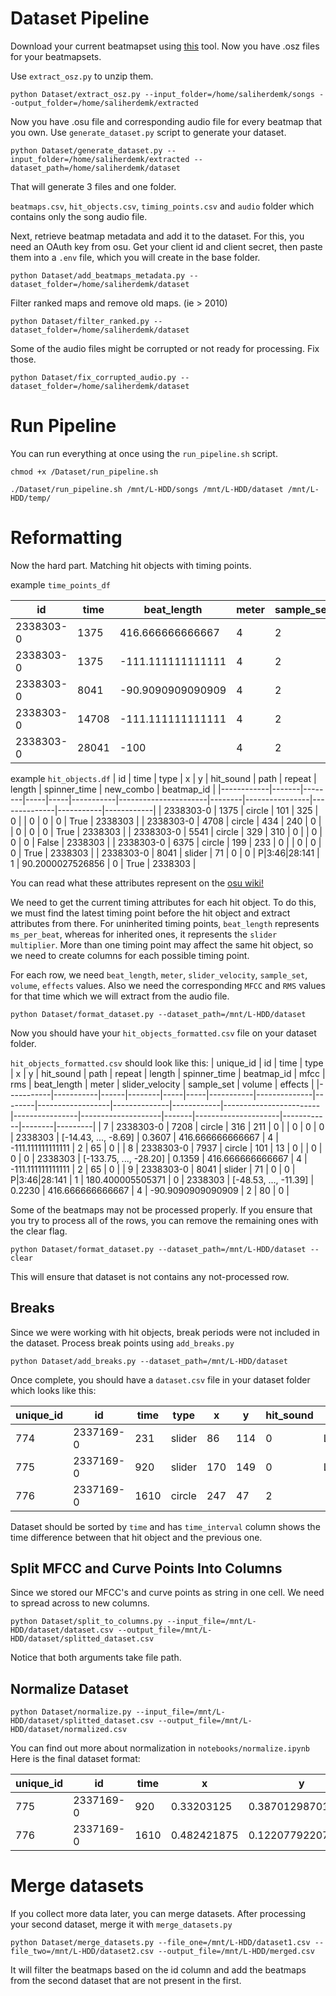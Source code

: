 # Dataset Pipeline

Download your current beatmapset using [this](https://github.com/saliherdemk/osu-lazer-backup) tool. Now you have .osz files for your beatmapsets.

Use `extract_osz.py` to unzip them.


```
python Dataset/extract_osz.py --input_folder=/home/saliherdemk/songs --output_folder=/home/saliherdemk/extracted
```

Now you have .osu file and corresponding audio file for every beatmap that you own. Use `generate_dataset.py` script to generate your dataset.


```
python Dataset/generate_dataset.py --input_folder=/home/saliherdemk/extracted --dataset_path=/home/saliherdemk/dataset
```

That will generate 3 files and one folder.

`beatmaps.csv`, `hit_objects.csv`, `timing_points.csv` and `audio` folder which contains only the song audio file.

Next, retrieve beatmap metadata and add it to the dataset. For this, you need an OAuth key from osu. Get your client id and client secret, then paste them into a `.env` file, which you will create in the base folder.

 
```
python Dataset/add_beatmaps_metadata.py --dataset_folder=/home/saliherdemk/dataset
```

Filter ranked maps and remove old maps. (ie > 2010) 
```
python Dataset/filter_ranked.py --dataset_folder=/home/saliherdemk/dataset
```

Some of the audio files might be corrupted or not ready for processing. Fix those.

```
python Dataset/fix_corrupted_audio.py --dataset_folder=/home/saliherdemk/dataset
```

# Run Pipeline
You can run everything at once using the `run_pipeline.sh` script.

```
chmod +x /Dataset/run_pipeline.sh
```

```
./Dataset/run_pipeline.sh /mnt/L-HDD/songs /mnt/L-HDD/dataset /mnt/L-HDD/temp/
```



# Reformatting

Now the hard part. Matching hit objects with timing points. 

example `time_points_df`

| id          | time | beat_length        | meter | sample_set | volume | uninherited | effects | beatmap_id |
|------------|------|--------------------|-------|------------|--------|-------------|---------|------------|
| 2338303-0  | 1375 | 416.666666666667   | 4     | 2          | 65     | 1           | 0       | 2338303    |
| 2338303-0  | 1375 | -111.111111111111  | 4     | 2          | 65     | 0           | 0       | 2338303    |
| 2338303-0  | 8041 | -90.9090909090909  | 4     | 2          | 80     | 0           | 0       | 2338303    |
| 2338303-0  | 14708 | -111.111111111111  | 4     | 2          | 60     | 0           | 0       | 2338303    |
| 2338303-0  | 28041 | -100               | 4     | 2          | 70     | 0           | 0       | 2338303    |


example `hit_objects.df`
| id          | time  | type   | x   | y   | hit_sound | path                 | repeat | length        | spinner_time | new_combo | beatmap_id |
|------------|-------|--------|-----|-----|-----------|----------------------|--------|----------------|--------------|-----------|------------|
| 2338303-0  | 1375  | circle | 101 | 325 | 0         |                      | 0      | 0              | 0            | True      | 2338303    |
| 2338303-0  | 4708  | circle | 434 | 240 | 0         |                      | 0      | 0              | 0            | True      | 2338303    |
| 2338303-0  | 5541  | circle | 329 | 310 | 0         |                      | 0      | 0              | 0            | False     | 2338303    |
| 2338303-0  | 6375  | circle | 199 | 233 | 0         |                      | 0      | 0              | 0            | True      | 2338303    |
| 2338303-0  | 8041  | slider | 71  | 0   | 0         | P\|3:46\|28:141      | 1      | 90.2000027526856 | 0          | True      | 2338303    |




You can read what these attributes represent on the [osu wiki!](https://osu.ppy.sh/wiki/en/Client/File_formats/osu_%28file_format%29)

We need to get the current timing attributes for each hit object. To do this, we must find the latest timing point before the hit object and extract attributes from there. For uninherited timing points, `beat_length` represents `ms_per_beat`, whereas for inherited ones, it represents the `slider multiplier`. More than one timing point may affect the same hit object, so we need to create columns for each possible timing point.

For each row, we need `beat_length`, `meter`, `slider_velocity`, `sample_set`, `volume`, `effects`
values. Also we need the corresponding `MFCC` and `RMS` values for that time which we will extract from the audio file.

```
python Dataset/format_dataset.py --dataset_path=/mnt/L-HDD/dataset
```

Now you should have your `hit_objects_formatted.csv` file on your dataset folder.

`hit_objects_formatted.csv` should look like this:
| unique_id | id         | time | type   | x   | y   | hit_sound | path         | repeat | length           | spinner_time | beatmap_id | mfcc                   | rms             | beat_length        | meter | slider_velocity     | sample_set | volume | effects |
|-----------|-----------|------|--------|-----|-----|-----------|--------------|--------|------------------|--------------|------------|------------------------|----------------|--------------------|-------|---------------------|------------|--------|---------|
| 7         | 2338303-0 | 7208 | circle | 316 | 211 | 0         |              | 0      | 0                | 0            | 2338303    | [-14.43, ..., -8.69]  | 0.3607         | 416.666666666667   | 4     | -111.111111111111   | 2          | 65     | 0       |
| 8         | 2338303-0 | 7937 | circle | 101 | 13  | 0         |              | 0      | 0                | 0            | 2338303    | [-133.75, ..., -28.20] | 0.1359         | 416.666666666667   | 4     | -111.111111111111   | 2          | 65     | 0       |
| 9         | 2338303-0 | 8041 | slider | 71  | 0   | 0         | P\|3:46\|28:141 | 1      | 180.400005505371 | 0            | 2338303    | [-48.53, ..., -11.39]  | 0.2230         | 416.666666666667   | 4     | -90.9090909090909   | 2          | 80     | 0       |



Some of the beatmaps may not be processed properly. If you ensure that you try to process all of the rows, you can remove the remaining ones with the clear flag.


```
python Dataset/format_dataset.py --dataset_path=/mnt/L-HDD/dataset --clear
```
This will ensure that dataset is not contains any not-processed row.


## Breaks

Since we were working with hit objects, break periods were not included in the dataset. Process break points using `add_breaks.py`

```
python Dataset/add_breaks.py --dataset_path=/mnt/L-HDD/dataset
```


Once complete, you should have a `dataset.csv` file in your dataset folder which looks like this:

| unique_id  | id | time | type | x | y | hit_sound  | path | repeat | length | spinner_time | new_combo | beatmap_id | mfcc | rms | beat_length | meter | slider_velocity | sample_set | volume | effects | time_interval |
|------------|-------------|-------|--------|-----|-----|------------|-------------|--------|------------|--------------|-----------|------------|----------------------------------------------------------------------|-------------|-------------|-------|-----------------|------------|--------|---------|---------------|
| 774        | 2337169-0   | 231   | slider | 86  | 114 | 0          | L\|81:47     | 1      | 67.500003  | 0            | 1         | 2337169    | [-541.5654,..., 0.] | 0.004970386 | 689.655172 | 4     | -133.33         | 2          | 40     | 0       |               |
| 775        | 2337169-0   | 920   | slider | 170 | 149 | 0          | L\|165:216   | 1      | 67.500003  | 0            | 0         | 2337169    | [-242.96797,..., -10.411037] | 0.085116714 | 689.655172 | 4     | -133.33         | 2          | 40     | 0       | 689           |
| 776        | 2337169-0   | 1610  | circle | 247 | 47  | 2          |             | 0      | 0          | 0            | 0         | 2337169    | [-196.65742,..., -14.851294] | 0.088140659 | 689.655172 | 4     | -133.33         | 2          | 40     | 0       | 690           |

Dataset should be sorted by `time` and has `time_interval` column shows the time difference between that hit object and the previous one.

## Split MFCC and Curve Points Into Columns
Since we stored our MFCC's and curve points as string in one cell. We need to spread across to new columns.

```
python Dataset/split_to_columns.py --input_file=/mnt/L-HDD/dataset/dataset.csv --output_file=/mnt/L-HDD/dataset/splitted_dataset.csv
```

Notice that both arguments take file path.

## Normalize Dataset

```
python Dataset/normalize.py --input_file=/mnt/L-HDD/dataset/splitted_dataset.csv --output_file=/mnt/L-HDD/dataset/normalized.csv
```

You can find out more about normalization in `notebooks/normalize.ipynb` 
Here is the final dataset format:

|unique_id|id       |time|x          |y                |repeat           |length          |spinner_time|beatmap_id|rms                |beat_length     |meter          |slider_velocity |volume|time_interval|mfcc_1            |mfcc_2           |mfcc_3             |mfcc_4            |mfcc_5            |mfcc_6             |mfcc_7              |mfcc_8             |mfcc_9             |mfcc_10            |mfcc_11            |mfcc_12            |mfcc_13             |mfcc_14             |mfcc_15             |mfcc_16             |mfcc_17            |mfcc_18            |mfcc_19            |mfcc_20            |path_1           |path_2           |path_3|path_4|path_5|path_6|path_7|path_8|path_9|path_10|path_11|path_12|path_13|path_14|path_15|path_16|path_17|path_18|path_19|path_20|path_21|path_22|path_23|path_24|path_25|path_26|path_27|path_28|path_29|path_30|path_31|path_32|path_33|path_34|path_35|path_36|path_37|path_38|path_39|path_40|path_41|path_42|path_43|path_44|path_45|path_46|type_break|type_circle|type_slider|type_spinner|hit_sound_0|hit_sound_2|hit_sound_4|hit_sound_6|hit_sound_8|hit_sound_10|hit_sound_12|sample_set_0.0|sample_set_1.0|sample_set_2.0|effects_0.0|effects_1.0|curve_type_B|curve_type_E|curve_type_L|curve_type_P|new_combo_0|new_combo_1|
|---------|---------|----|-----------|-----------------|-----------------|----------------|------------|----------|-------------------|----------------|---------------|----------------|------|-------------|------------------|-----------------|-------------------|------------------|------------------|-------------------|--------------------|-------------------|-------------------|-------------------|-------------------|-------------------|--------------------|--------------------|--------------------|--------------------|-------------------|-------------------|-------------------|-------------------|-----------------|-----------------|------|------|------|------|------|------|------|-------|-------|-------|-------|-------|-------|-------|-------|-------|-------|-------|-------|-------|-------|-------|-------|-------|-------|-------|-------|-------|-------|-------|-------|-------|-------|-------|-------|-------|-------|-------|-------|-------|-------|-------|-------|-------|----------|-----------|-----------|------------|-----------|-----------|-----------|-----------|-----------|------------|------------|--------------|--------------|--------------|-----------|-----------|------------|------------|------------|------------|-----------|-----------|
|775      |2337169-0|920 |0.33203125 |0.387012987012987|0.693147180559945|4.22683378285826|0           |2337169   |0.153451637872841  |6.53764067231476|1.6094379124341|4.90032427327857|0.4   |689          |-0.448640106038448|0.367799454254972|-0.0776593039248922|0.0212759338490397|0.0730199598039357|-0.0215664603255176|0.00551293588586306 |0.00371433016289403|-0.0374195960377811|-0.0196666395432079|-0.0160033965510907|-0.0160660637858097|-0.0048734327538643 |-0.00654757700263541|0.00574186887214573 |-0.00150087076234463|-0.0295182486311294|-0.0233162421497873|-0.0142684578471021|-0.0192239697631288|0.295698924731183|0.528117359413203|0     |0     |0     |0     |0     |0     |0     |0      |0      |0      |0      |0      |0      |0      |0      |0      |0      |0      |0      |0      |0      |0      |0      |0      |0      |0      |0      |0      |0      |0      |0      |0      |0      |0      |0      |0      |0      |0      |0      |0      |0      |0      |0      |0      |False     |False      |True       |False       |True       |False      |False      |False      |False      |False       |False       |False         |False         |True          |True       |False      |False       |False       |True        |False       |True       |False      |
|776      |2337169-0|1610|0.482421875|0.122077922077922|0                |0               |0           |2337169   |0.159015278697767  |6.53764067231476|1.6094379124341|4.90032427327857|0.4   |690          |-0.363127729626751|0.352553356201189|-0.135423649454616 |0.0650053510602042|0.0589703979191724|-0.0503591059536969|0.000690909641616885|-0.0247916595758733|-0.014226380621149 |0.0153695236440675 |-0.0214113903086755|-0.0166429714421536|-0.00404484360743279|-0.00765126134508162|-0.00875684488140887|-0.0252773213999131 |-0.0282631359342852|-0.0168769324055608|-0.0180485351613568|-0.0274228980465249|0                |0                |0     |0     |0     |0     |0     |0     |0     |0      |0      |0      |0      |0      |0      |0      |0      |0      |0      |0      |0      |0      |0      |0      |0      |0      |0      |0      |0      |0      |0      |0      |0      |0      |0      |0      |0      |0      |0      |0      |0      |0      |0      |0      |0      |0      |False     |True       |False      |False       |False      |True       |False      |False      |False      |False       |False       |False         |False         |True          |True       |False      |False       |True        |False       |False       |True       |False      |


# Merge datasets

If you collect more data later, you can merge datasets. After processing your second dataset, merge it with `merge_datasets.py`

```
python Dataset/merge_datasets.py --file_one=/mnt/L-HDD/dataset1.csv --file_two=/mnt/L-HDD/dataset2.csv --output_file=/mnt/L-HDD/merged.csv
```

It will filter the beatmaps based on the id column and add the beatmaps from the second dataset that are not present in the first.


